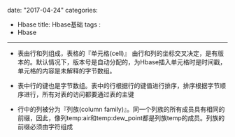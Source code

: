 date: "2017-04-24"
categories: 
  - Hbase
title: Hbase基础
tags : 
 - Hbase
---

-  表由行和列组成，表格的『单元格(cell)』 由行和列的坐标交叉决定，是有版本的。默认情况下，版本号是自动分配的，为Hbase插入单元格时是时间戳，单元格的内容是未解释的字节数组。

-  表中行的键也是字节数组。表中的行根据行的键值进行排序，排序根据字节顺序进行，所有对表的访问都要通过表的主键

-  行中的列被分为『列族(column family)』。同一个列族的所有成员具有相同的前缀，因此，像列temp:air和temp:dew_point都是列族temp的成员。列族的前缀必须由字符组成